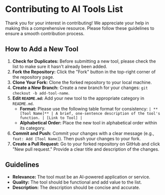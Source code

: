 # Contributing to AI Tools List

Thank you for your interest in contributing! We appreciate your help in making this a comprehensive resource. Please follow these guidelines to ensure a smooth contribution process.

## How to Add a New Tool

1.  **Check for Duplicates:** Before submitting a new tool, please check the list to make sure it hasn't already been added.
2.  **Fork the Repository:** Click the "Fork" button in the top-right corner of the repository page.
3.  **Clone Your Fork:** Clone the forked repository to your local machine.
4.  **Create a New Branch:** Create a new branch for your changes: `git checkout -b add-tool-name`.
5.  **Edit `README.md`:** Add your new tool to the appropriate category in `README.md`.
    - **Format:** Please use the following table format for consistency:
      `| **[Tool Name]** | A brief, one-sentence description of the tool's function. | [Link to Tool] |`
    - **Alphabetical Order:** Place the new tool in alphabetical order within its category.
6.  **Commit and Push:** Commit your changes with a clear message (e.g., `feat: Add [Tool Name]`). Then push your changes to your fork.
7.  **Create a Pull Request:** Go to your forked repository on GitHub and click "New pull request." Provide a clear title and description of the changes.

## Guidelines

- **Relevance:** The tool must be an AI-powered application or service.
- **Quality:** The tool should be functional and add value to the list.
- **Description:** The description should be concise and accurate.
